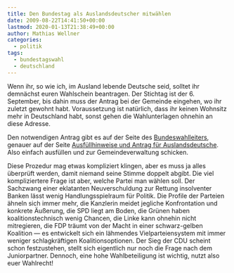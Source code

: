 ```yaml
---
title: Den Bundestag als Auslandsdeutscher mitwählen
date: 2009-08-22T14:41:50+00:00
lastmod: 2020-01-13T21:38:49+00:00
author: Mathias Wellner
categories:
  - politik
tags:
  - bundestagswahl
  - deutschland
---
```

Wenn ihr, so wie ich, im Ausland lebende Deutsche seid, solltet ihr demnächst euren Wahlschein beantragen. Der Stichtag ist der 6. September, bis dahin muss der Antrag bei der Gemeinde eingehen, wo ihr zuletzt gewohnt habt. Voraussetzung ist natürlich, dass ihr keinen Wohnsitz mehr in Deutschland habt, sonst gehen die Wahlunterlagen ohnehin an diese Adresse.

Den notwendigen Antrag gibt es auf der Seite des [Bundeswahlleiters](http://www.bundeswahlleiter.de), genauer auf der Seite [Ausfüllhinweise und Antrag für Auslandsdeutsche](http://www.bundeswahlleiter.de/de/bundestagswahlen/BTW_BUND_09/auslandsdeutsche/ausfuellhinweise_antrag/index.html). Also einfach ausfüllen und zur Gemeindeverwaltung schicken. 

Diese Prozedur mag etwas kompliziert klingen, aber es muss ja alles überprüft werden, damit niemand seine Stimme doppelt abgibt. Die viel kompliziertere Frage ist aber, welche Partei man wählen soll. Der Sachzwang einer eklatanten Neuverschuldung zur Rettung insolventer Banken lässt wenig Handlungsspielraum für Politik. Die Profile der Parteien ähneln sich immer mehr, die Kanzlerin meidet jegliche Konfrontation und konkrete Äußerung, die SPD liegt am Boden, die Grünen haben koalitionstechnisch wenig Chancen, die Linke kann ohnehin nicht mitregieren, die FDP träumt von der Macht in einer schwarz-gelben Koalition &mdash; es entwickelt sich ein lähmendes Vielparteiensystem mit immer weniger schlagkräftigen Koalitionsoptionen. Der Sieg der CDU scheint schon festzustehen, stellt sich eigentlich nur noch die Frage nach dem Juniorpartner. Dennoch, eine hohe Wahlbeteiligung ist wichtig, nutzt also euer Wahlrecht!